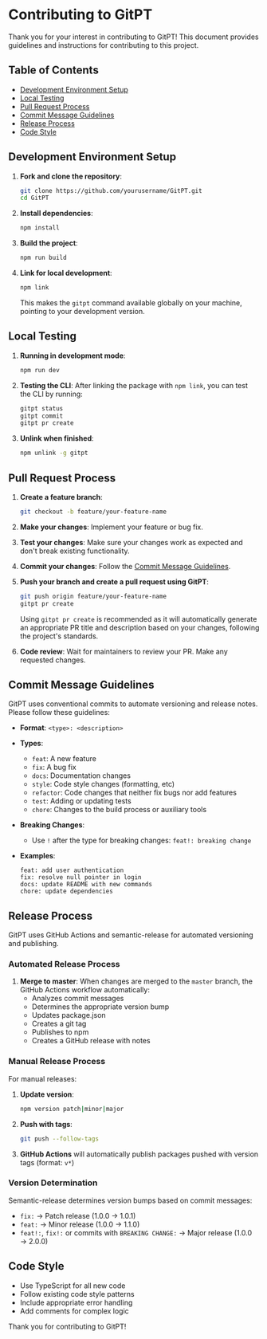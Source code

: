 # Contributing to GitPT

Thank you for your interest in contributing to GitPT! This document provides guidelines and instructions for contributing to this project.

## Table of Contents

- [Development Environment Setup](#development-environment-setup)
- [Local Testing](#local-testing)
- [Pull Request Process](#pull-request-process)
- [Commit Message Guidelines](#commit-message-guidelines)
- [Release Process](#release-process)
- [Code Style](#code-style)

## Development Environment Setup

1. **Fork and clone the repository**:
   ```bash
   git clone https://github.com/yourusername/GitPT.git
   cd GitPT
   ```

2. **Install dependencies**:
   ```bash
   npm install
   ```

3. **Build the project**:
   ```bash
   npm run build
   ```

4. **Link for local development**:
   ```bash
   npm link
   ```
   This makes the `gitpt` command available globally on your machine, pointing to your development version.

## Local Testing

1. **Running in development mode**:
   ```bash
   npm run dev
   ```

2. **Testing the CLI**:
   After linking the package with `npm link`, you can test the CLI by running:
   ```bash
   gitpt status
   gitpt commit
   gitpt pr create
   ```

3. **Unlink when finished**:
   ```bash
   npm unlink -g gitpt
   ```

## Pull Request Process

1. **Create a feature branch**:
   ```bash
   git checkout -b feature/your-feature-name
   ```

2. **Make your changes**:
   Implement your feature or bug fix.

3. **Test your changes**:
   Make sure your changes work as expected and don't break existing functionality.

4. **Commit your changes**:
   Follow the [Commit Message Guidelines](#commit-message-guidelines).

5. **Push your branch and create a pull request using GitPT**:
   ```bash
   git push origin feature/your-feature-name
   gitpt pr create
   ```
   Using `gitpt pr create` is recommended as it will automatically generate an appropriate PR title and description based on your changes, following the project's standards.

6. **Code review**:
   Wait for maintainers to review your PR. Make any requested changes.

## Commit Message Guidelines

GitPT uses conventional commits to automate versioning and release notes. Please follow these guidelines:

- **Format**: `<type>: <description>`
- **Types**:
  - `feat`: A new feature
  - `fix`: A bug fix
  - `docs`: Documentation changes
  - `style`: Code style changes (formatting, etc)
  - `refactor`: Code changes that neither fix bugs nor add features
  - `test`: Adding or updating tests
  - `chore`: Changes to the build process or auxiliary tools

- **Breaking Changes**:
  - Use `!` after the type for breaking changes: `feat!: breaking change`

- **Examples**:
  ```
  feat: add user authentication
  fix: resolve null pointer in login
  docs: update README with new commands
  chore: update dependencies
  ```

## Release Process

GitPT uses GitHub Actions and semantic-release for automated versioning and publishing.

### Automated Release Process

1. **Merge to master**:
   When changes are merged to the `master` branch, the GitHub Actions workflow automatically:
   - Analyzes commit messages
   - Determines the appropriate version bump
   - Updates package.json
   - Creates a git tag
   - Publishes to npm
   - Creates a GitHub release with notes

### Manual Release Process

For manual releases:

1. **Update version**:
   ```bash
   npm version patch|minor|major
   ```

2. **Push with tags**:
   ```bash
   git push --follow-tags
   ```

3. **GitHub Actions** will automatically publish packages pushed with version tags (format: `v*`)

### Version Determination

Semantic-release determines version bumps based on commit messages:
- `fix:` → Patch release (1.0.0 → 1.0.1)
- `feat:` → Minor release (1.0.0 → 1.1.0)
- `feat!:`, `fix!:` or commits with `BREAKING CHANGE:` → Major release (1.0.0 → 2.0.0)

## Code Style

- Use TypeScript for all new code
- Follow existing code style patterns
- Include appropriate error handling
- Add comments for complex logic

Thank you for contributing to GitPT!
